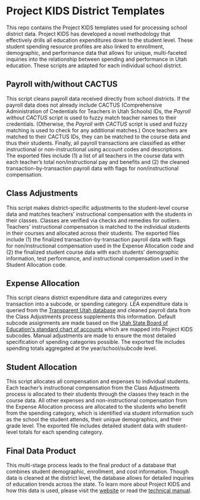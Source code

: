 # Project KIDS District Templates
This repo contains the Project KIDS templates used for processing school district data. Project KIDS has developed a novel methodology that effectively drills all education expenditures down to the student level. These student spending resource profiles are also linked to enrollment, demographic, and performance data that allows for unique, multi-faceted inquiries into the relationship between spending and performance in Utah education. These scripts are adapted for each individual school district.

## Payroll with/without CACTUS
This script cleans payroll data received directly from school districts. If the payroll data does not already include CACTUS (Comprehensive Administration of Credentials for Teachers in Utah Schools) IDs, the *Payroll without CACTUS* script is used to fuzzy match teacher names to their credentials. (Otherwise, the *Payroll with CACTUS* script is used and fuzzy matching is used to check for any additional matches.) Once teachers are matched to their CACTUS IDs, they can be matched to the course data and thus their students. Finally, all payroll transactions are classified as either instructional or non-instructional using account codes and descriptions. The exported files include (1) a list of all teachers in the course data with each teacher’s total non/instructional pay and benefits and (2) the cleaned transaction-by-transaction payroll data with flags for non/instructional compensation.

## Class Adjustments
This script makes district-specific adjustments to the student-level course data and matches teachers’ instructional compensation with the students in their classes. Classes are verified via checks and remedies for outliers. Teachers’ instructional compensation is matched to the individual students in their courses and allocated across their students. The exported files include (1) the finalized transaction-by-transaction payroll data with flags for non/instructional compensation used in the Expense Allocation code and (2) the finalized student course data with each students’ demographic information, test performance, and instructional compensation used in the Student Allocation code.

## Expense Allocation
This script cleans district expenditure data and categorizes every transaction into a subcode, or spending category. LEA expenditure data is queried from the [Transparent Utah database](https://transparent.utah.gov/) and cleaned payroll data from the Class Adjustments process supplements this information. Default subcode assignments are made based on the [Utah State Board of Education's standard chart of accounts](https://www.schools.utah.gov/financialoperations/reporting?mid=2159&tid=3) which are mapped into Project KIDS subcodes. Manual adjustments are made to ensure the most detailed specification of spending categories possible. The exported file includes spending totals aggregated at the year/school/subcode level.

## Student Allocation
This script allocates all compensation and expenses to individual students. Each teacher’s instructional compensation from the Class Adjustments process is allocated to their students through the classes they teach in the course data. All other expenses and non-instructional compensation from the Expense Allocation process are allocated to the students who benefit from the spending category, which is identified via student information such as the school the student attends, their unique demographics, and their grade level. The exported file includes detailed student data with student-level totals for each spending category.

## Final Data Product
This multi-stage process leads to the final product of a database that combines student demographic, enrollment, and cost information. Though data is cleaned at the district level, the database allows for detailed inquiries of education trends across the state. To learn more about Project KIDS and how this data is used, please visit the [website](https://auditor.utah.gov/kids/) or read the [technical manual](https://auditor.utah.gov/wp-content/uploads/sites/6/2021/03/Project-KIDS-Technical-Manual-V1.pdf).